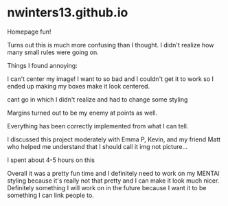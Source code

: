 nwinters13.github.io
====================

Homepage fun!

Turns out this is much more confusing than I thought.
I didn't realize how many small rules were going on.

Things I found annoying:

I can't center my image! I want to so bad and I couldn't
get it to work so I ended up making my boxes make it look 
centered.

<p> cant go in <h#> which I didn't realize and had
	to change some styling

Margins turned out to be my enemy at points as well.

Everything has been correctly implemented from what I can tell.

I discussed this project moderately with Emma P, Kevin, and my
friend Matt who helped me understand that I should call it img
not picture...

I spent about 4-5 hours on this

Overall it was a pretty fun time and I definitely need to 
work on my MENTAl styling because it's really not that pretty
and I can make it look much nicer. Definitely something I will
work on in the future because I want it to be something I can link
people to.